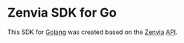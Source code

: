 # Zenvia SDK for Go

This SDK for [Golang](https://https://golang.org/) was created based on the [Zenvia](https://www.zenvia.com/) [API](https://zenvia.github.io/zenvia-openapi-spec/).

